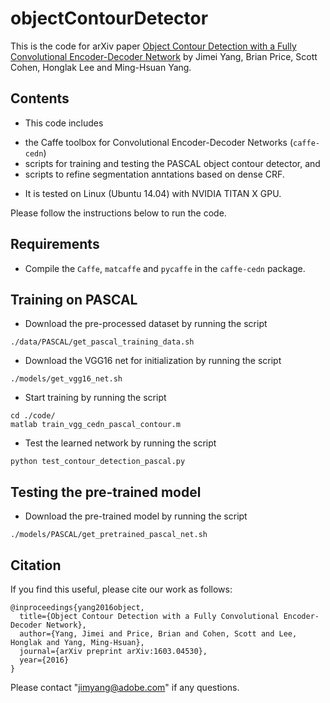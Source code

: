 # objectContourDetector

This is the code for arXiv paper [Object Contour Detection with a Fully Convolutional Encoder-Decoder Network](http://arxiv.org/abs/1603.04530) by Jimei Yang, Brian Price, Scott Cohen, Honglak Lee and Ming-Hsuan Yang.


## Contents
* This code includes 
 - the Caffe toolbox for Convolutional Encoder-Decoder Networks (`caffe-cedn`)
 - scripts for training and testing the PASCAL object contour detector, and 
 - scripts to refine segmentation anntations based on dense CRF.
* It is tested on Linux (Ubuntu 14.04) with NVIDIA TITAN X GPU.

Please follow the instructions below to run the code.

## Requirements
* Compile the `Caffe`, `matcaffe` and `pycaffe` in the `caffe-cedn` package. 

## Training on PASCAL
* Download the pre-processed dataset by running the script
```
./data/PASCAL/get_pascal_training_data.sh
```
* Download the VGG16 net for initialization by running the script
```
./models/get_vgg16_net.sh
```
* Start training by running the script
```
cd ./code/
matlab train_vgg_cedn_pascal_contour.m
```
* Test the learned network by running the script
```
python test_contour_detection_pascal.py
```

## Testing the pre-trained model
* Download the pre-trained model by running the script
```
./models/PASCAL/get_pretrained_pascal_net.sh
```

## Citation

If you find this useful, please cite our work as follows:
```
@inproceedings{yang2016object,
  title={Object Contour Detection with a Fully Convolutional Encoder-Decoder Network},
  author={Yang, Jimei and Price, Brian and Cohen, Scott and Lee, Honglak and Yang, Ming-Hsuan},
  journal={arXiv preprint arXiv:1603.04530},
  year={2016}
}
```

Please contact "jimyang@adobe.com" if any questions. 
